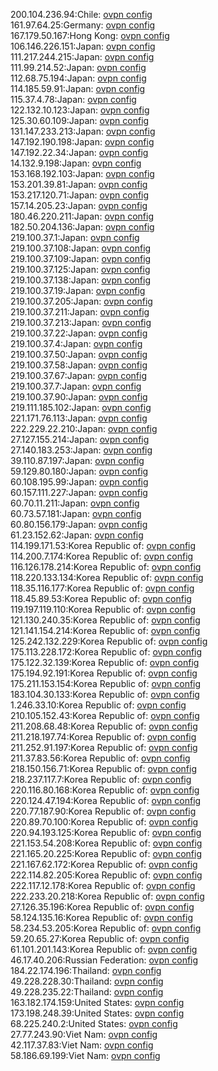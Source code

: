 200.104.236.94:Chile: [ovpn config](vpn/200_104_236_94.ovpn)  
161.97.64.25:Germany: [ovpn config](vpn/161_97_64_25.ovpn)  
167.179.50.167:Hong Kong: [ovpn config](vpn/167_179_50_167.ovpn)  
106.146.226.151:Japan: [ovpn config](vpn/106_146_226_151.ovpn)  
111.217.244.215:Japan: [ovpn config](vpn/111_217_244_215.ovpn)  
111.99.214.52:Japan: [ovpn config](vpn/111_99_214_52.ovpn)  
112.68.75.194:Japan: [ovpn config](vpn/112_68_75_194.ovpn)  
114.185.59.91:Japan: [ovpn config](vpn/114_185_59_91.ovpn)  
115.37.4.78:Japan: [ovpn config](vpn/115_37_4_78.ovpn)  
122.132.10.123:Japan: [ovpn config](vpn/122_132_10_123.ovpn)  
125.30.60.109:Japan: [ovpn config](vpn/125_30_60_109.ovpn)  
131.147.233.213:Japan: [ovpn config](vpn/131_147_233_213.ovpn)  
147.192.190.198:Japan: [ovpn config](vpn/147_192_190_198.ovpn)  
147.192.22.34:Japan: [ovpn config](vpn/147_192_22_34.ovpn)  
14.132.9.198:Japan: [ovpn config](vpn/14_132_9_198.ovpn)  
153.168.192.103:Japan: [ovpn config](vpn/153_168_192_103.ovpn)  
153.201.39.81:Japan: [ovpn config](vpn/153_201_39_81.ovpn)  
153.217.120.71:Japan: [ovpn config](vpn/153_217_120_71.ovpn)  
157.14.205.23:Japan: [ovpn config](vpn/157_14_205_23.ovpn)  
180.46.220.211:Japan: [ovpn config](vpn/180_46_220_211.ovpn)  
182.50.204.136:Japan: [ovpn config](vpn/182_50_204_136.ovpn)  
219.100.37.1:Japan: [ovpn config](vpn/219_100_37_1.ovpn)  
219.100.37.108:Japan: [ovpn config](vpn/219_100_37_108.ovpn)  
219.100.37.109:Japan: [ovpn config](vpn/219_100_37_109.ovpn)  
219.100.37.125:Japan: [ovpn config](vpn/219_100_37_125.ovpn)  
219.100.37.138:Japan: [ovpn config](vpn/219_100_37_138.ovpn)  
219.100.37.19:Japan: [ovpn config](vpn/219_100_37_19.ovpn)  
219.100.37.205:Japan: [ovpn config](vpn/219_100_37_205.ovpn)  
219.100.37.211:Japan: [ovpn config](vpn/219_100_37_211.ovpn)  
219.100.37.213:Japan: [ovpn config](vpn/219_100_37_213.ovpn)  
219.100.37.22:Japan: [ovpn config](vpn/219_100_37_22.ovpn)  
219.100.37.4:Japan: [ovpn config](vpn/219_100_37_4.ovpn)  
219.100.37.50:Japan: [ovpn config](vpn/219_100_37_50.ovpn)  
219.100.37.58:Japan: [ovpn config](vpn/219_100_37_58.ovpn)  
219.100.37.67:Japan: [ovpn config](vpn/219_100_37_67.ovpn)  
219.100.37.7:Japan: [ovpn config](vpn/219_100_37_7.ovpn)  
219.100.37.90:Japan: [ovpn config](vpn/219_100_37_90.ovpn)  
219.111.185.102:Japan: [ovpn config](vpn/219_111_185_102.ovpn)  
221.171.76.113:Japan: [ovpn config](vpn/221_171_76_113.ovpn)  
222.229.22.210:Japan: [ovpn config](vpn/222_229_22_210.ovpn)  
27.127.155.214:Japan: [ovpn config](vpn/27_127_155_214.ovpn)  
27.140.183.253:Japan: [ovpn config](vpn/27_140_183_253.ovpn)  
39.110.87.197:Japan: [ovpn config](vpn/39_110_87_197.ovpn)  
59.129.80.180:Japan: [ovpn config](vpn/59_129_80_180.ovpn)  
60.108.195.99:Japan: [ovpn config](vpn/60_108_195_99.ovpn)  
60.157.111.227:Japan: [ovpn config](vpn/60_157_111_227.ovpn)  
60.70.11.211:Japan: [ovpn config](vpn/60_70_11_211.ovpn)  
60.73.57.181:Japan: [ovpn config](vpn/60_73_57_181.ovpn)  
60.80.156.179:Japan: [ovpn config](vpn/60_80_156_179.ovpn)  
61.23.152.62:Japan: [ovpn config](vpn/61_23_152_62.ovpn)  
114.199.171.53:Korea Republic of: [ovpn config](vpn/114_199_171_53.ovpn)  
114.200.7.174:Korea Republic of: [ovpn config](vpn/114_200_7_174.ovpn)  
116.126.178.214:Korea Republic of: [ovpn config](vpn/116_126_178_214.ovpn)  
118.220.133.134:Korea Republic of: [ovpn config](vpn/118_220_133_134.ovpn)  
118.35.116.177:Korea Republic of: [ovpn config](vpn/118_35_116_177.ovpn)  
118.45.89.53:Korea Republic of: [ovpn config](vpn/118_45_89_53.ovpn)  
119.197.119.110:Korea Republic of: [ovpn config](vpn/119_197_119_110.ovpn)  
121.130.240.35:Korea Republic of: [ovpn config](vpn/121_130_240_35.ovpn)  
121.141.154.214:Korea Republic of: [ovpn config](vpn/121_141_154_214.ovpn)  
125.242.132.229:Korea Republic of: [ovpn config](vpn/125_242_132_229.ovpn)  
175.113.228.172:Korea Republic of: [ovpn config](vpn/175_113_228_172.ovpn)  
175.122.32.139:Korea Republic of: [ovpn config](vpn/175_122_32_139.ovpn)  
175.194.92.191:Korea Republic of: [ovpn config](vpn/175_194_92_191.ovpn)  
175.211.153.154:Korea Republic of: [ovpn config](vpn/175_211_153_154.ovpn)  
183.104.30.133:Korea Republic of: [ovpn config](vpn/183_104_30_133.ovpn)  
1.246.33.10:Korea Republic of: [ovpn config](vpn/1_246_33_10.ovpn)  
210.105.152.43:Korea Republic of: [ovpn config](vpn/210_105_152_43.ovpn)  
211.208.68.48:Korea Republic of: [ovpn config](vpn/211_208_68_48.ovpn)  
211.218.197.74:Korea Republic of: [ovpn config](vpn/211_218_197_74.ovpn)  
211.252.91.197:Korea Republic of: [ovpn config](vpn/211_252_91_197.ovpn)  
211.37.83.56:Korea Republic of: [ovpn config](vpn/211_37_83_56.ovpn)  
218.150.156.71:Korea Republic of: [ovpn config](vpn/218_150_156_71.ovpn)  
218.237.117.7:Korea Republic of: [ovpn config](vpn/218_237_117_7.ovpn)  
220.116.80.168:Korea Republic of: [ovpn config](vpn/220_116_80_168.ovpn)  
220.124.47.194:Korea Republic of: [ovpn config](vpn/220_124_47_194.ovpn)  
220.77.187.90:Korea Republic of: [ovpn config](vpn/220_77_187_90.ovpn)  
220.89.70.100:Korea Republic of: [ovpn config](vpn/220_89_70_100.ovpn)  
220.94.193.125:Korea Republic of: [ovpn config](vpn/220_94_193_125.ovpn)  
221.153.54.208:Korea Republic of: [ovpn config](vpn/221_153_54_208.ovpn)  
221.165.20.225:Korea Republic of: [ovpn config](vpn/221_165_20_225.ovpn)  
221.167.62.172:Korea Republic of: [ovpn config](vpn/221_167_62_172.ovpn)  
222.114.82.205:Korea Republic of: [ovpn config](vpn/222_114_82_205.ovpn)  
222.117.12.178:Korea Republic of: [ovpn config](vpn/222_117_12_178.ovpn)  
222.233.20.218:Korea Republic of: [ovpn config](vpn/222_233_20_218.ovpn)  
27.126.35.196:Korea Republic of: [ovpn config](vpn/27_126_35_196.ovpn)  
58.124.135.16:Korea Republic of: [ovpn config](vpn/58_124_135_16.ovpn)  
58.234.53.205:Korea Republic of: [ovpn config](vpn/58_234_53_205.ovpn)  
59.20.65.27:Korea Republic of: [ovpn config](vpn/59_20_65_27.ovpn)  
61.101.201.143:Korea Republic of: [ovpn config](vpn/61_101_201_143.ovpn)  
46.17.40.206:Russian Federation: [ovpn config](vpn/46_17_40_206.ovpn)  
184.22.174.196:Thailand: [ovpn config](vpn/184_22_174_196.ovpn)  
49.228.228.30:Thailand: [ovpn config](vpn/49_228_228_30.ovpn)  
49.228.235.22:Thailand: [ovpn config](vpn/49_228_235_22.ovpn)  
163.182.174.159:United States: [ovpn config](vpn/163_182_174_159.ovpn)  
173.198.248.39:United States: [ovpn config](vpn/173_198_248_39.ovpn)  
68.225.240.2:United States: [ovpn config](vpn/68_225_240_2.ovpn)  
27.77.243.90:Viet Nam: [ovpn config](vpn/27_77_243_90.ovpn)  
42.117.37.83:Viet Nam: [ovpn config](vpn/42_117_37_83.ovpn)  
58.186.69.199:Viet Nam: [ovpn config](vpn/58_186_69_199.ovpn)  
